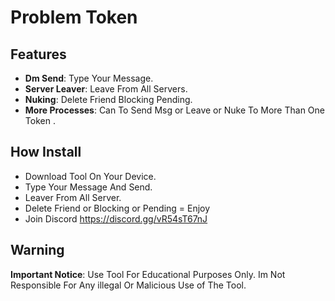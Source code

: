 # Problem Token
## Features

- **Dm Send**: Type Your Message.
- **Server Leaver**: Leave From All Servers.
- **Nuking**: Delete Friend Blocking Pending.
- **More Processes**: Can To Send Msg or Leave or Nuke To More Than One Token .

## How Install

- Download Tool On Your Device.
- Type Your Message And Send.
- Leaver From All Server.
- Delete Friend or Blocking or Pending = Enjoy
- Join Discord https://discord.gg/vR54sT67nJ

## Warning

**Important Notice**: Use Tool For Educational Purposes Only. Im Not Responsible For Any illegal Or Malicious Use of The Tool.
